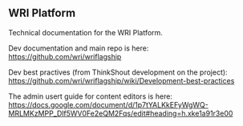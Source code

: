 ## WRI Platform

Technical documentation for the WRI Platform. 

Dev documentation and main repo is here: https://github.com/wri/wriflagship

Dev best practives (from ThinkShout development on the project): https://github.com/wri/wriflagship/wiki/Development-best-practices

The admin usert guide for content editors is here: https://docs.google.com/document/d/1p7tYALKkEFyWgWQ-MRLMKzMPP_Dlf5WV0Fe2eQM2Fqs/edit#heading=h.xke1a91r3e00

